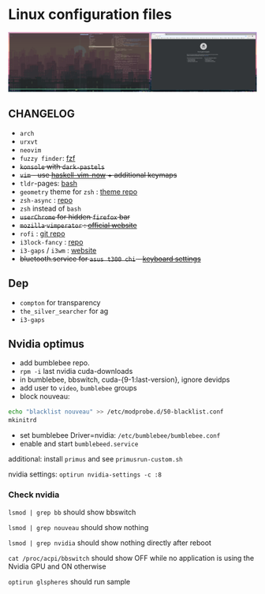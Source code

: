 # Linux configuration files

![Result](./result.png)
## CHANGELOG
- `arch`
- `urxvt`
- `neovim`
- `fuzzy finder`: [fzf](https://github.com/junegunn/fzf)
- ~~`konsole` with `dark-pastels`~~
- ~~`vim` - use [haskell-vim-now](https://github.com/begriffs/haskell-vim-now) + additional keymaps~~
- `tldr`-pages: [bash](https://github.com/pepa65/tldr-bash-client)
- `geometry` theme for `zsh` : [theme repo](https://github.com/geometry-zsh/geometry)
- `zsh-async` : [repo](https://github.com/mafredri/zsh-async)
- `zsh` instead of `bash`
- ~~`userChrome` for hidden `firefox` bar~~
- ~~`mozilla` `vimperator` : [official website](http://vimperator.org/)~~
- `rofi` : [git repo](https://github.com/DaveDavenport/rofi/)
- `i3lock-fancy` : [repo](https://github.com/meskarune/i3lock-fancy)
- `i3-gaps` / `i3wm` : [website](https://i3wm.org/)
- ~~bluetooth.service for `asus t300 chi` - [keyboard settings](https://github.com/timadevelop/asusT300chi_configs/tree/master/keyboard)~~


## Dep
- `compton` for transparency
- `the_silver_searcher` for ag
- `i3-gaps`


## Nvidia optimus
- add bumblebee repo.
- `rpm -i` last nvidia cuda-downloads
- in bumblebee, bbswitch, cuda-{9-1:last-version}, ignore devidps
- add user to `video`, `bumblebee` groups
- block nouveau: 
```bash
echo "blacklist nouveau" >> /etc/modprobe.d/50-blacklist.conf
mkinitrd
```
- set bumblebee Driver=nvidia: `/etc/bumblebee/bumblebee.conf`
- enable and start `bumblebeed.service`

additional: install `primus` and see `primusrun-custom.sh`

nvidia settings: `optirun nvidia-settings -c :8`

### Check nvidia
`lsmod | grep bb` should show bbswitch

`lsmod | grep nouveau` should show nothing

`lsmod | grep nvidia` should show nothing directly after reboot

`cat /proc/acpi/bbswitch` should show OFF while no application is using the Nvidia GPU and ON otherwise

`optirun glspheres` should run sample
